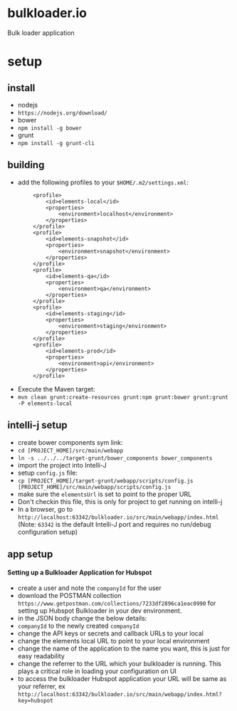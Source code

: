 # bulkloader.io
Bulk loader application

# setup

## install
* nodejs
 * `https://nodejs.org/download/`
* bower
 * `npm install -g bower`
* grunt
 * `npm install -g grunt-cli`

## building
* add the following profiles to your `$HOME/.m2/settings.xml`:

```
        <profile>
            <id>elements-local</id>
            <properties>
                <environment>localhost</environment>
            </properties>
        </profile>
        <profile>
            <id>elements-snapshot</id>
            <properties>
                <environment>snapshot</environment>
            </properties>
        </profile>
        <profile>
            <id>elements-qa</id>
            <properties>
                <environment>qa</environment>
            </properties>
        </profile>
        <profile>
            <id>elements-staging</id>
            <properties>
                <environment>staging</environment>
            </properties>
        </profile>
        <profile>
            <id>elements-prod</id>
            <properties>
                <environment>api</environment>
            </properties>
        </profile>
```
* Execute the Maven target:
 * `mvn clean grunt:create-resources grunt:npm grunt:bower grunt:grunt -P elements-local`

## intelli-j setup
* create bower components sym link:
 * `cd [PROJECT_HOME]/src/main/webapp`
 * `ln -s ../../../target-grunt/bower_components bower_components`
* import the project into Intelli-J
* setup `config.js` file: 
 * `cp [PROJECT_HOME]/target-grunt/webapp/scripts/config.js [PROJECT_HOME]/src/main/webapp/scripts/config.js`
 *  make sure the `elementsUrl` is set to point to the proper URL
 *  Don't checkin this file, this is only for project to get running on intelli-j
* In a browser, go to `http://localhost:63342/bulkloader.io/src/main/webapp/index.html` (Note: `63342` is the default Intelli-J port and requires no run/debug configuration setup) 

## app setup
#### Setting up a Bulkloader Application for Hubspot
* create a user and note the `companyId` for the user
* download the POSTMAN collection `https://www.getpostman.com/collections/7233df2896ca1eac0990` for setting up Hubspot Bulkloader in your dev environment. 
* in the JSON body change the below details:
 * `companyId` to the newly created `companyId`
 * change the API keys or secrets and callback URLs to your local
 * change the elements local URL to point to your local environment  
 * change the name of the application to the name you want, this is just for easy readability
 * change the referrer to the URL which your bulkloader is running. This plays a critical role in loading your configuration on UI
* to access the bulkloader Hubspot application your URL will be same as your referrer, ex `http://localhost:63342/bulkloader.io/src/main/webapp/index.html?key=hubspot`
